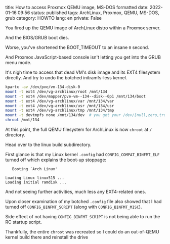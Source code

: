 title: How to access Proxmox QEMU image, MS-DOS formatted
date: 2022-01-16 09:56
status: published
tags: ArchLinux, Proxmox, QEMU, MS-DOS, grub
category: HOWTO
lang: en
private: False

You fired up the QEMU image of ArchLinux distro within a Proxmox server.

And the BIOS/GRUB boot dies.  

Worse, you've shortened the BOOT\_TIMEOUT to an insane `0` second.  

And Proxmox JavaScript-based console isn't letting you get into the GRUB menu mode.

It's nigh time to access that dead VM's disk image and its EXT4 filesystem directly.  And try to undo the botched initramfs-less kernel.

```bash
kpartx -av /dev/pve/vm-134-disk-0 
mount -t ext4 /dev/vg-archlinux/root /mnt/134
mount -t ext4 /dev/mapper/pve-vm--134--disk--0p1 /mnt/134/boot
mount -t ext4 /dev/vg-archlinux/var /mnt/134/var
mount -t ext4 /dev/vg-archlinux/usr /mnt/134/usr
mount -t ext4 /dev/vg-archlinux/tmp /mnt/134/tmp
mount -t devtmpfs none /mnt/134/dev  # you get your /dev/[null,zero,true] here
chroot /mnt/134
```
At this point, the full QEMU filesystem for ArchLinux is now `chroot` at `/` directory.

Head over to the linux build subdirectory.

First glance is that my Linux kernel `.config` had `CONFIG_COMPAT_BINFMT_ELF`
turned off which explains the boot-up stoppage:
```console
   Booting `Arch Linux'

Loading Linux linux515 ...
Loading initial ramdisk ...
```
And not seeing further activities, much less any EXT4-related ones.

Upon closer examination of my botched `.config` file also showed that I had turned off `CONFIG_BINFMT_SCRIPT` (along with `CONFIG_BINFMT_MISC`).

Side effect of not having `CONFIG_BINFMT_SCRIPT` is not being able to run the RC
startup script.

Thankfully, the entire `chroot` was recreated so I could do 
an out-of-QEMU kernel build there and reinstall the drive
